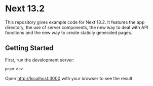 # Next 13.2

This repository gives example code for Next 13.2. It features the app directory, the use of server components, the new way to deal with API functions and the new way to create staticly generated pages.

## Getting Started

First, run the development server:

```bash
pnpm dev
```

Open [http://localhost:3000](http://localhost:3000) with your browser to see the result.
